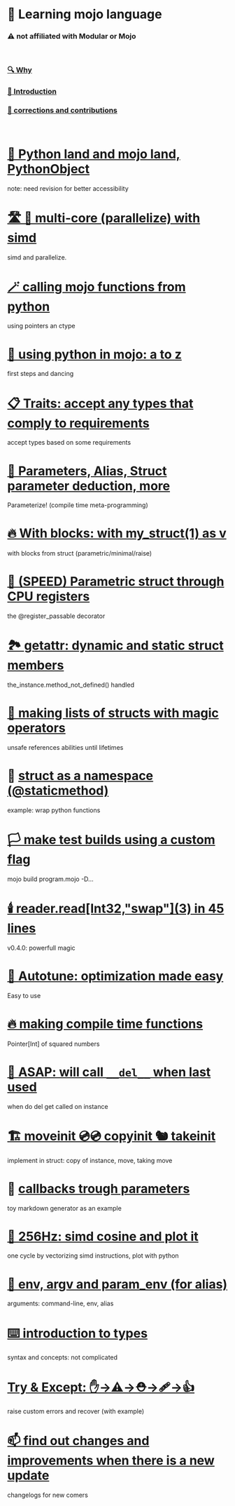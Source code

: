 

# 📖 Learning mojo language
###  ⚠️  not affiliated with Modular or Mojo
&nbsp; 

### [🔍 Why](/why.md) 
### [🔦 Introduction](/introduction.md)
### [🫵 corrections and contributions](contribute.md) 
&nbsp; 

# [🔁 Python land and mojo land, PythonObject](tutorials/python-world-mojo-world.md) 
note: need revision for better accessibility


# [🛣️ 🚌 multi-core (parallelize) with simd](tutorials/multi-core-parallelize-with-simd%20.md) 
simd and parallelize.

# [🪄 calling mojo functions from python ](tutorials/calling-mojo-functions-in-python.md)
using pointers an ctype

# [🐍 using python in mojo: a to z](tutorials/using-python-in-mojo.md)
first steps and dancing

# [📋 Traits: accept any types that comply to requirements](tutorials/traits.md)
accept types based on some requirements

# [🧬 Parameters, Alias, Struct parameter deduction, more](tutorials/parameters-alias-struct-parameter-deduction.md)
Parameterize! (compile time meta-programming) 

# [🔥 With blocks: with my_struct(1) as v](tutorials/with-blocks-for-struct-parametric-minimal-raise.md)
with blocks from struct (parametric/minimal/raise)

# [🏃 (SPEED) Parametric struct through CPU registers](tutorials/parametric-struct-trough-cpu-registers.md)
the @register_passable decorator

# [🏞️ getattr: dynamic and static struct members](tutorials/getattr-dynamic-and-static-struct-members.md)
the_instance.method_not_defined() handled

# [🤹 making lists of structs with magic operators](tutorials/lists-of-structs-magic-operators-pre-lifetimes.md)
unsafe references abilities until lifetimes

# 🫙 [struct as a namespace (@staticmethod)](tutorials/struct-as-namespace.md)
example: wrap python functions

# [🏳️ make test builds using a custom flag](tutorials/make-test-builds-using-a-custom-flag.md)
mojo build program.mojo -D...

# [🕯️ reader.read\[Int32,"swap"\](3) in 45 lines](tutorials/reader-in-few-lines-with-endian-ness.md)
v0.4.0: powerfull magic 

# [🔮 Autotune: optimization made easy](tutorials/autotune-optimize-by-search-and-benchmark.md)
Easy to use


# [🔥 making compile time functions](tutorials/compile-time-functions.md)
Pointer[Int] of squared numbers

# [🧹 ASAP: will call ```__del__``` when last used](tutorials/memory-asap-and-destructor-behaviours.md)
when do del get called on instance

# [🏗️ moveinit 💿💿 copyinit 🐿️ takeinit](tutorials/moveinit-copyinit-takeinit.md)
implement in struct: copy of instance, move, taking move

# 🤙 [callbacks trough parameters](tutorials/callbacks-trough-parameters.md)
toy markdown generator as an example

# [🌊 256Hz: simd cosine and plot it](tutorials/vectorise-simd-cosine.md)
one cycle by vectorizing simd instructions, plot with python

# [🦜 env, argv and param_env (for alias)](tutorials/env-argv-param_env-for-parameters.md)
arguments: command-line, env, alias

# [⌨️ introduction to types](tutorials/introduction-to-types.md)
syntax and concepts: not complicated

# [Try & Except: ✋->⚠️->⛑️->🩹->👍 ](tutorials/try-and-except-errors-handling.md)
raise custom errors and recover (with example)

# [📫 find out changes and improvements when there is a new update](tutorials/what-have-change-when-there-is-a-new-update.md)
changelogs for new comers


